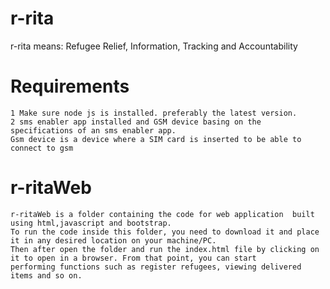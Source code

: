# r-rita
r-rita means: Refugee Relief, Information, Tracking and Accountability

   # Requirements
  
	1 Make sure node js is installed. preferably the latest version.
	2 sms enabler app installed and GSM device basing on the specifications of an sms enabler app. 
	Gsm device is a device where a SIM card is inserted to be able to connect to gsm
	
   # r-ritaWeb
    r-ritaWeb is a folder containing the code for web application  built using html,javascript and bootstrap.
    To run the code inside this folder, you need to download it and place it in any desired location on your machine/PC.
    Then after open the folder and run the index.html file by clicking on it to open in a browser. From that point, you can start
	performing functions such as register refugees, viewing delivered items and so on.
 

  
